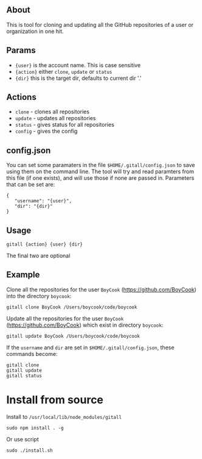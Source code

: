 ## About

This is tool for cloning and updating all the GitHub repositories of a user or organization in one hit.

## Params

* `{user}` is the account name. This is case sensitive
* `{action}` either `clone`, `update` or `status`
* `{dir}` this is the target dir, defaults to current dir '.'

## Actions

* `clone` - clones all repositories
* `update` - updates all repositories
* `status` - gives status for all repositories
* `config` - gives the config

## config.json

You can set some paramaters in the file `$HOME/.gitall/config.json` to save using them on the command line. The tool will try and read paramters from this file (if one exists), and will use those if none are passed in. Parameters that can be set are:

	{
	   "username": "{user}",
	   "dir": "{dir}"
	}

## Usage 

	gitall {action} {user} {dir}

The final two are optional

## Example

Clone all the repositories for the user `BoyCook` (https://github.com/BoyCook) into the directory `boycook`:

	gitall clone BoyCook /Users/boycook/code/boycook

Update all the repositories for the user `BoyCook` (https://github.com/BoyCook) which exist in directory `boycook`:

	gitall update BoyCook /Users/boycook/code/boycook

If the `username` and `dir` are set in `$HOME/.gitall/config.json`, these commands become:

	gitall clone
	gitall update
	gitall status

# Install from source

Install to `/usr/local/lib/node_modules/gitall`

	sudo npm install . -g

Or use script

	sudo ./install.sh
	